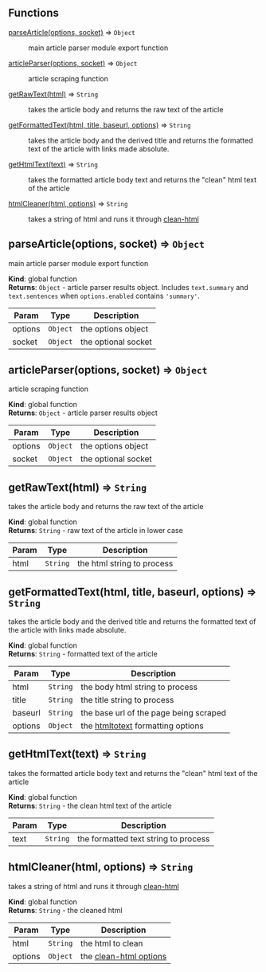 ## Functions

<dl>
<dt><a href="#parseArticle">parseArticle(options, socket)</a> ⇒ <code>Object</code></dt>
<dd><p>main article parser module export function</p>
</dd>
<dt><a href="#articleParser">articleParser(options, socket)</a> ⇒ <code>Object</code></dt>
<dd><p>article scraping function</p>
</dd>
<dt><a href="#getRawText">getRawText(html)</a> ⇒ <code>String</code></dt>
<dd><p>takes the article body and returns the raw text of the article</p>
</dd>
<dt><a href="#getFormattedText">getFormattedText(html, title, baseurl, options)</a> ⇒ <code>String</code></dt>
<dd><p>takes the article body and the derived title and returns the formatted text of the article with links made absolute.</p>
</dd>
<dt><a href="#getHtmlText">getHtmlText(text)</a> ⇒ <code>String</code></dt>
<dd><p>takes the formatted article body text and returns the &quot;clean&quot; html text of the article</p>
</dd>
<dt><a href="#htmlCleaner">htmlCleaner(html, options)</a> ⇒ <code>String</code></dt>
<dd><p>takes a string of html and runs it through <a href="https://github.com/dave-kennedy/clean-html">clean-html</a></p>
</dd>
</dl>

<a name="parseArticle"></a>

## parseArticle(options, socket) ⇒ <code>Object</code>
main article parser module export function

**Kind**: global function  
**Returns**: <code>Object</code> - article parser results object. Includes `text.summary` and
`text.sentences` when `options.enabled` contains `'summary'`.

| Param | Type | Description |
| --- | --- | --- |
| options | <code>Object</code> | the options object |
| socket | <code>Object</code> | the optional socket |

<a name="articleParser"></a>

## articleParser(options, socket) ⇒ <code>Object</code>
article scraping function

**Kind**: global function  
**Returns**: <code>Object</code> - article parser results object  

| Param | Type | Description |
| --- | --- | --- |
| options | <code>Object</code> | the options object |
| socket | <code>Object</code> | the optional socket |

<a name="getRawText"></a>

## getRawText(html) ⇒ <code>String</code>
takes the article body and returns the raw text of the article

**Kind**: global function  
**Returns**: <code>String</code> - raw text of the article in lower case  

| Param | Type | Description |
| --- | --- | --- |
| html | <code>String</code> | the html string to process |

<a name="getFormattedText"></a>

## getFormattedText(html, title, baseurl, options) ⇒ <code>String</code>
takes the article body and the derived title and returns the formatted text of the article with links made absolute.

**Kind**: global function  
**Returns**: <code>String</code> - formatted text of the article  

| Param | Type | Description |
| --- | --- | --- |
| html | <code>String</code> | the body html string to process |
| title | <code>String</code> | the title string to process |
| baseurl | <code>String</code> | the base url of the page being scraped |
| options | <code>Object</code> | the [htmltotext](https://github.com/werk85/node-html-to-text) formatting options |

<a name="getHtmlText"></a>

## getHtmlText(text) ⇒ <code>String</code>
takes the formatted article body text and returns the "clean" html text of the article

**Kind**: global function  
**Returns**: <code>String</code> - the clean html text of the article  

| Param | Type | Description |
| --- | --- | --- |
| text | <code>String</code> | the formatted text string to process |

<a name="htmlCleaner"></a>

## htmlCleaner(html, options) ⇒ <code>String</code>
takes a string of html and runs it through [clean-html](https://github.com/dave-kennedy/clean-html)

**Kind**: global function  
**Returns**: <code>String</code> - the cleaned html  

| Param | Type | Description |
| --- | --- | --- |
| html | <code>String</code> | the html to clean |
| options | <code>Object</code> | the [clean-html options](https://github.com/dave-kennedy/clean-html#options) |

